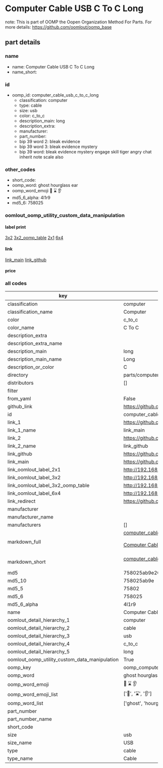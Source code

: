 # Computer Cable USB C To C Long  

note: This is part of OOMP the Oopen Organization Method For Parts. For more details: https://github.com/oomlout/oomp_base

##  part details
  







### name
* name: Computer Cable USB C To C Long
* name_short: 
### id
* oomp_id: computer_cable_usb_c_to_c_long
  * classification: computer
  * type: cable
  * size: usb
  * color: c_to_c
  * description_main: long
  * description_extra: 
  * manufacturer: 
  * part_number: 
  * bip 39 word 2: bleak evidence
  * bip 39 word 3: bleak evidence mystery
  * bip 39 word: bleak evidence mystery engage skill tiger angry chat inherit note scale also

### other_codes
* short_code: 
* oomp_word: ghost hourglass ear
* oomp_word_emoji :ghost: :hourglass: :ear:
* md5_6_alpha: 4l1r9
* md5_6: 758025






### oomlout_oomp_utility_custom_data_manipulation
#### label print
[3x2](http://192.168.1.245:1112/?label=oomp%204l1r9)
[3x2_oomp_table](http://192.168.1.108:1112/?label=oomp%204l1r9)
[2x1](http://192.168.1.242:1112/?label=oomp%204l1r9)
[6x4](http://192.168.1.55:1112/?label=oomp%204l1r9)    

#### link

[link_main](https://github.com/oomlout/oomlout_oomp_version_1_messy/tree/main/parts/computer_cable_usb_c_to_c_long) [link_github](https://github.com/oomlout/oomlout_oomp_version_1_messy/tree/main/parts/computer_cable_usb_c_to_c_long)                             

#### price







### all codes 
| key | value |  
| --- | --- |  
| classification | computer |  
| classification_name | Computer |  
| color | c_to_c |  
| color_name | C To C |  
| description_extra |  |  
| description_extra_name |  |  
| description_main | long |  
| description_main_name | Long |  
| description_or_color | C  |  
| directory | parts/computer_cable_usb_c_to_c_long |  
| distributors | [] |  
| filter |  |  
| from_yaml | False |  
| github_link | https://github.com/oomlout/oomlout_oomp_part_src/tree/main/parts/computer_cable_usb_c_to_c_long |  
| id | computer_cable_usb_c_to_c_long |  
| link_1 | https://github.com/oomlout/oomlout_oomp_version_1_messy/tree/main/parts/computer_cable_usb_c_to_c_long |  
| link_1_name | link_main |  
| link_2 | https://github.com/oomlout/oomlout_oomp_version_1_messy/tree/main/parts/computer_cable_usb_c_to_c_long |  
| link_2_name | link_github |  
| link_github | https://github.com/oomlout/oomlout_oomp_version_1_messy/tree/main/parts/computer_cable_usb_c_to_c_long |  
| link_main | https://github.com/oomlout/oomlout_oomp_version_1_messy/tree/main/parts/computer_cable_usb_c_to_c_long |  
| link_oomlout_label_2x1 | http://192.168.1.242:1112/?label=oomp%204l1r9 |  
| link_oomlout_label_3x2 | http://192.168.1.245:1112/?label=oomp%204l1r9 |  
| link_oomlout_label_3x2_oomp_table | http://192.168.1.108:1112/?label=oomp%204l1r9 |  
| link_oomlout_label_6x4 | http://192.168.1.55:1112/?label=oomp%204l1r9 |  
| link_redirect | https://github.com/oomlout/oomlout_oomp_version_1_messy/tree/main/parts/computer_cable_usb_c_to_c_long |  
| manufacturer |  |  
| manufacturer_name |  |  
| manufacturers | [] |  
| markdown_full | [computer_cable_usb_c_to_c_long](none)<br>[](none)<br>[Computer Cable Usb C To C Long](none)<br><br> |  
| markdown_short | [computer_cable_usb_c_to_c_long](none)<br><br> |  
| md5 | 758025ab9e26c11f87e534a524d370bc |  
| md5_10 | 758025ab9e |  
| md5_5 | 75802 |  
| md5_6 | 758025 |  
| md5_6_alpha | 4l1r9 |  
| name | Computer Cable USB C To C Long |  
| oomlout_detail_hierarchy_1 | computer |  
| oomlout_detail_hierarchy_2 | cable |  
| oomlout_detail_hierarchy_3 | usb |  
| oomlout_detail_hierarchy_4 | c_to_c |  
| oomlout_detail_hierarchy_5 | long |  
| oomlout_oomp_utility_custom_data_manipulation | True |  
| oomp_key | oomp_computer_cable_usb_c_to_c_long |  
| oomp_word | ghost hourglass ear |  
| oomp_word_emoji | :ghost: :hourglass: :ear: |  
| oomp_word_emoji_list | [':ghost:', ':hourglass:', ':ear:'] |  
| oomp_word_list | ['ghost', 'hourglass', 'ear'] |  
| part_number |  |  
| part_number_name |  |  
| short_code |  |  
| size | usb |  
| size_name | USB |  
| type | cable |  
| type_name | Cable |  
